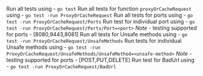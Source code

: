 Run all tests using - `go test`
Run all tests for function `proxyOrCacheRequest` using - `go test -run ProxyOrCacheRequest`
Run all tests for ports using - `go test -run ProxyOrCacheRequest/Ports`
Run test for individual port using - `go test -run ProxyOrCacheRequest/Ports/Port=<port>` 
*Note* - testing supported for ports - [8080,9443,8081]
Run all tests for Unsafe methods using - `go test -run ProxyOrCacheRequest/UnsafeMethods`
Run tests for individual Unsafe methods using - `go test -run ProxyOrCacheRequest/UnsafeMethods/UnsafeMethod=<unsafe-method>`
*Note* - testing supported for ports - [POST,PUT,DELETE]
Run test for BadUrl using - `go test -run ProxyOrCacheRequest/BadUrl`